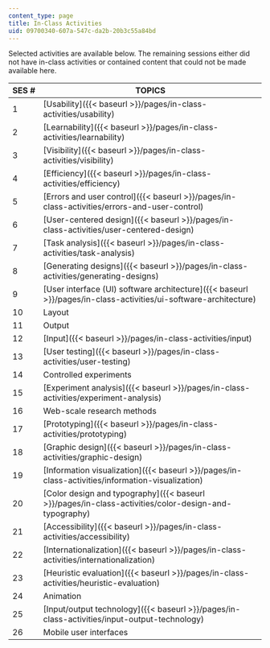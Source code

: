 ```yaml
---
content_type: page
title: In-Class Activities
uid: 09700340-607a-547c-da2b-20b3c55a84bd
---
```


Selected activities are available below. The remaining sessions either did not have in-class activities or contained content that could not be made available here.

| SES # | TOPICS |
| --- | --- |
| 1 | [Usability]({{< baseurl >}}/pages/in-class-activities/usability) |
| 2 | [Learnability]({{< baseurl >}}/pages/in-class-activities/learnability) |
| 3 | [Visibility]({{< baseurl >}}/pages/in-class-activities/visibility) |
| 4 | [Efficiency]({{< baseurl >}}/pages/in-class-activities/efficiency) |
| 5 | [Errors and user control]({{< baseurl >}}/pages/in-class-activities/errors-and-user-control) |
| 6 | [User-centered design]({{< baseurl >}}/pages/in-class-activities/user-centered-design) |
| 7 | [Task analysis]({{< baseurl >}}/pages/in-class-activities/task-analysis) |
| 8 | [Generating designs]({{< baseurl >}}/pages/in-class-activities/generating-designs) |
| 9 | [User interface (UI) software architecture]({{< baseurl >}}/pages/in-class-activities/ui-software-architecture) |
| 10 | Layout |
| 11 | Output |
| 12 | [Input]({{< baseurl >}}/pages/in-class-activities/input) |
| 13 | [User testing]({{< baseurl >}}/pages/in-class-activities/user-testing) |
| 14 | Controlled experiments |
| 15 | [Experiment analysis]({{< baseurl >}}/pages/in-class-activities/experiment-analysis) |
| 16 | Web-scale research methods |
| 17 | [Prototyping]({{< baseurl >}}/pages/in-class-activities/prototyping) |
| 18 | [Graphic design]({{< baseurl >}}/pages/in-class-activities/graphic-design) |
| 19 | [Information visualization]({{< baseurl >}}/pages/in-class-activities/information-visualization) |
| 20 | [Color design and typography]({{< baseurl >}}/pages/in-class-activities/color-design-and-typography) |
| 21 | [Accessibility]({{< baseurl >}}/pages/in-class-activities/accessibility) |
| 22 | [Internationalization]({{< baseurl >}}/pages/in-class-activities/internationalization) |
| 23 | [Heuristic evaluation]({{< baseurl >}}/pages/in-class-activities/heuristic-evaluation) |
| 24 | Animation |
| 25 | [Input/output technology]({{< baseurl >}}/pages/in-class-activities/input-output-technology) |
| 26 | Mobile user interfaces